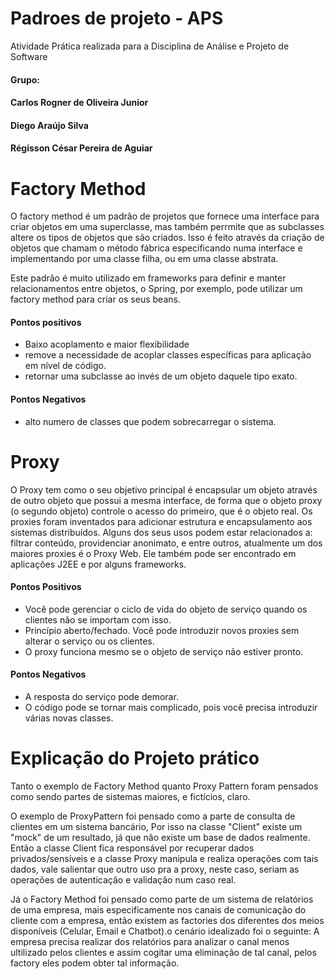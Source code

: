 # Padroes de projeto - APS
Atividade Prática realizada para a Disciplina de Análise e Projeto de Software

#### Grupo:

#### Carlos Rogner de Oliveira Junior

#### Diego Araújo Silva

#### Régisson César Pereira de Aguiar



# Factory Method

O factory method é um padrão de projetos que fornece uma interface para criar objetos em uma superclasse, mas também perrmite que as subclasses altere os tipos de objetos que são criados. Isso é feito através da criação de objetos que chamam o método fábrica especificando numa interface e implementando por uma classe filha, ou em uma classe abstrata.

Este padrão é muito utilizado em frameworks para definir e manter relacionamentos entre objetos, o Spring, por exemplo, pode utilizar um factory method para criar os seus beans.

#### Pontos positivos

- Baixo acoplamento e maior flexibilidade
- remove a necessidade de acoplar classes específicas para aplicação em nível de código.
- retornar uma subclasse ao invés de um objeto daquele tipo exato.

#### Pontos Negativos

- alto numero de classes que podem sobrecarregar o sistema.



# Proxy

O Proxy tem como o seu objetivo principal é encapsular um objeto através de outro objeto que possui a mesma interface, de forma que o objeto proxy (o segundo objeto) controle o acesso do primeiro, que é o objeto real.  Os proxies foram inventados para adicionar estrutura e encapsulamento aos sistemas distribuídos. Alguns dos seus usos podem estar relacionados a: filtrar conteúdo, providenciar anonimato, e entre outros, atualmente um dos maiores proxies é o Proxy Web. Ele também pode ser encontrado em aplicações J2EE e por alguns frameworks. 



#### Pontos Positivos

- Você pode gerenciar o ciclo de vida do objeto de serviço quando os clientes não se importam com isso.
- Princípio aberto/fechado. Você pode introduzir novos proxies sem alterar o serviço ou os clientes.
- O proxy funciona mesmo se o objeto de serviço não estiver pronto.

#### Pontos Negativos

- A resposta do serviço pode demorar.
- O código pode se tornar mais complicado, pois você precisa introduzir várias novas classes.


# Explicação do Projeto prático

Tanto o exemplo de Factory Method quanto Proxy Pattern foram pensados como sendo partes de sistemas maiores, e fictícios, claro.

O exemplo de ProxyPattern foi pensado como a parte de consulta de clientes em um sistema bancário, Por isso na classe "Client" existe um "mock" de um resultado, já que não existe um base de dados realmente. Então a classe Client fica responsável por recuperar dados privados/sensíveis e a classe Proxy manipula e realiza operações com tais dados, vale salientar que outro uso pra a proxy, neste caso, seriam as operações de autenticação e validação num caso real.

Já o Factory Method foi pensado como parte de um sistema de relatórios de uma empresa, mais especificamente nos canais de comunicação do cliente com a empresa, então existem as factories dos diferentes dos meios disponíveis (Celular, Email e Chatbot).o cenário idealizado foi o seguinte: A empresa precisa realizar dos relatórios para analizar o canal menos ultilizado pelos clientes e assim cogitar uma eliminação de tal canal, pelos factory eles podem obter tal informação.
